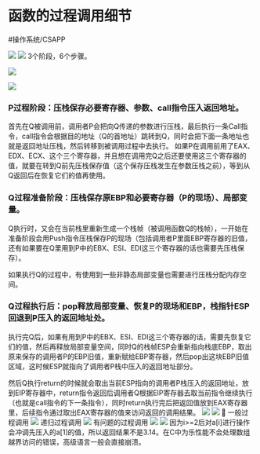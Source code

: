 # 函数的过程调用细节
#操作系统/CSAPP


![](%E5%87%BD%E6%95%B0%E7%9A%84%E8%BF%87%E7%A8%8B%E8%B0%83%E7%94%A8%E7%BB%86%E8%8A%82/24F0061E-2E70-46DE-986A-40D213ADE45D.png)
![](%E5%87%BD%E6%95%B0%E7%9A%84%E8%BF%87%E7%A8%8B%E8%B0%83%E7%94%A8%E7%BB%86%E8%8A%82/62F2A9F5-782D-4EF0-9ACE-9309AE39A79E.png)
3个阶段，6个步骤。

![](%E5%87%BD%E6%95%B0%E7%9A%84%E8%BF%87%E7%A8%8B%E8%B0%83%E7%94%A8%E7%BB%86%E8%8A%82/4E20D1C8-A80E-4E95-B414-9109947A45E6.png)

![](%E5%87%BD%E6%95%B0%E7%9A%84%E8%BF%87%E7%A8%8B%E8%B0%83%E7%94%A8%E7%BB%86%E8%8A%82/EA91BB1C-9034-4422-8FDD-BD2C24CD4449.png)
### P过程阶段：压栈保存必要寄存器、参数、call指令压入返回地址。
首先在Q被调用前，调用者P会把向Q传递的参数进行压栈，最后执行一条Call指令，call指令会根据目的地址（Q的首地址）跳转到Q，同时会把下面一条地址也就是返回地址压栈，然后转移到被调用过程中去执行。
如果P在调用前用了EAX、EDX、ECX、这个三个寄存器，并且想在调用完Q之后还要使用这三个寄存器的值，就要在转到Q前先压栈保存值（这个保存压栈发生在参数压栈之前），等到从Q返回后在恢复它们的值再使用。

### Q过程准备阶段：压栈保存原EBP和必要寄存器（P的现场）、局部变量。
Q执行时，又会在当前栈里重新生成一个栈帧（被调用函数Q的栈帧），一开始在准备阶段会用Push指令压栈保存P的现场（包括调用者P里面EBP寄存器的旧值，还有如果要在Q里用到P中的EBX、ESI、EDI这三个寄存器的话也需要先压栈保存）。

如果执行Q的过程中，有使用到一些非静态局部变量也需要进行压栈分配内存空间。

### Q过程执行后：pop释放局部变量、恢复P的现场和EBP，栈指针ESP回退到P压入的返回地址处。
执行完Q后，如果有用到P中的EBX、ESI、EDI这三个寄存器的话，需要先恢复它们的值，然后再释放局部变量空间，同时Q的栈帧ESP会重新指向栈底EBP，取出原来保存的调用者P的EBP旧值，重新赋给EBP寄存器，然后pop出这块EBP旧值区域，这时候ESP就指向了调用者P栈中压入的返回地址部分。

然后Q执行return的时候就会取出当前ESP指向的调用者P栈压入的返回地址，放到EIP寄存器中，return指令返回后调用者Q根据EIP寄存器去取当前指令继续执行（也就是call指令的下一条指令），同时return执行完后把返回值放到EAX寄存器里，后续指令通过取出EAX寄存器的值来访问返回的调用结果。
![](%E5%87%BD%E6%95%B0%E7%9A%84%E8%BF%87%E7%A8%8B%E8%B0%83%E7%94%A8%E7%BB%86%E8%8A%82/81D2B893-E5BA-4921-9566-CD172020A6DF.png)
![](%E5%87%BD%E6%95%B0%E7%9A%84%E8%BF%87%E7%A8%8B%E8%B0%83%E7%94%A8%E7%BB%86%E8%8A%82/BEFEC65D-3D26-4383-8A28-1000207B8F91.png)
🌰
一般过程调用
![](%E5%87%BD%E6%95%B0%E7%9A%84%E8%BF%87%E7%A8%8B%E8%B0%83%E7%94%A8%E7%BB%86%E8%8A%82/858431D7-C453-405B-B664-524348AA95BA.png)
递归过程调用
![](%E5%87%BD%E6%95%B0%E7%9A%84%E8%BF%87%E7%A8%8B%E8%B0%83%E7%94%A8%E7%BB%86%E8%8A%82/17E89E55-F639-4E5A-8F35-716E5732431D.png)
有问题的过程调用
![](%E5%87%BD%E6%95%B0%E7%9A%84%E8%BF%87%E7%A8%8B%E8%B0%83%E7%94%A8%E7%BB%86%E8%8A%82/14710263-7C49-493A-9EF6-42206B963421.png)
![](%E5%87%BD%E6%95%B0%E7%9A%84%E8%BF%87%E7%A8%8B%E8%B0%83%E7%94%A8%E7%BB%86%E8%8A%82/C5646D48-C08A-434A-A452-BD69C474E27B.png)
因为i>=2后对a[i]进行操作会冲调先压入的a[1]的值，所以返回结果不是3.14。在C中为乐性能不会处理数组越界访问的错误，高级语言一般会直接崩溃。
